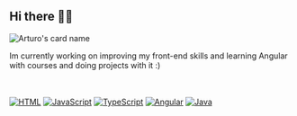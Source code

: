## Hi there 👋😎
![Arturo's card name](https://cardivo.vercel.app/api?name=Arturo%20Guzmán%20Lucena&description=Hi%20there,%20I'm%20currently%20learning%20web%20development%20and%20angular,%20but%20trying%20to%20become%20fullstack%20%F0%9F%99%82&image=https://avatars.githubusercontent.com/u/81990026?s=400&u=ac2706652457c3f8f395a583c3ce30ba7874a1b3&v=4&backgroundColor=%23D0E0EC&linkedin=Arturo%20Guzmán%20Lucena&github=MrBlueA)

Im currently working on improving my front-end skills and learning Angular with courses and doing projects with it :)

  <br><br>
  [![HTML](https://img.shields.io/badge/HTML-%23E34F26.svg?logo=html5&logoColor=white)](#)
  [![JavaScript](https://img.shields.io/badge/JavaScript-F7DF1E?logo=javascript&logoColor=000)](#)
  [![TypeScript](https://img.shields.io/badge/TypeScript-3178C6?logo=typescript&logoColor=fff)](#)
  [![Angular](https://img.shields.io/badge/Angular-%23DD0031.svg?logo=angular&logoColor=white)](#)
  [![Java](https://img.shields.io/badge/Java-%23ED8B00.svg?logo=openjdk&logoColor=white)](#)
  <br><br>


<!--
**MrBlueA/MrBlueA** is a ✨ _special_ ✨ repository because its `README.md` (this file) appears on your GitHub profile.

Here are some ideas to get you started:

- 🔭 I’m currently working on ...
- 🌱 I’m currently learning ...
- 👯 I’m looking to collaborate on ...
- 🤔 I’m looking for help with ...
- 💬 Ask me about ...
- 📫 How to reach me: ...
- 😄 Pronouns: ...
- ⚡ Fun fact: ...
-->
